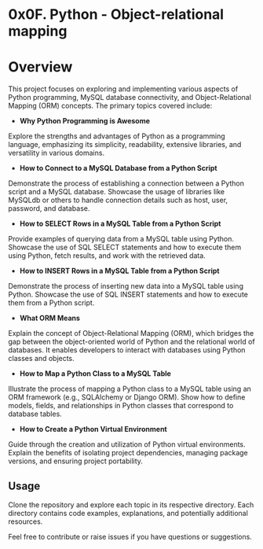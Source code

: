 # 0x0F. Python - Object-relational mapping

# Overview
This project focuses on exploring and implementing various aspects of Python programming, MySQL database connectivity, and Object-Relational Mapping (ORM) concepts. The primary topics covered include:

- **Why Python Programming is Awesome**
   
Explore the strengths and advantages of Python as a programming language, emphasizing its simplicity, readability, extensive libraries, and versatility in various domains.

- **How to Connect to a MySQL Database from a Python Script**

Demonstrate the process of establishing a connection between a Python script and a MySQL database. Showcase the usage of libraries like MySQLdb or others to handle connection details such as host, user, password, and database.

- **How to SELECT Rows in a MySQL Table from a Python Script**

Provide examples of querying data from a MySQL table using Python. Showcase the use of SQL SELECT statements and how to execute them using Python, fetch results, and work with the retrieved data.

- **How to INSERT Rows in a MySQL Table from a Python Script**
  
Demonstrate the process of inserting new data into a MySQL table using Python. Showcase the use of SQL INSERT statements and how to execute them from a Python script.

- **What ORM Means**

Explain the concept of Object-Relational Mapping (ORM), which bridges the gap between the object-oriented world of Python and the relational world of databases. It enables developers to interact with databases using Python classes and objects.

- **How to Map a Python Class to a MySQL Table**

Illustrate the process of mapping a Python class to a MySQL table using an ORM framework (e.g., SQLAlchemy or Django ORM). Show how to define models, fields, and relationships in Python classes that correspond to database tables.

- **How to Create a Python Virtual Environment**

Guide through the creation and utilization of Python virtual environments. Explain the benefits of isolating project dependencies, managing package versions, and ensuring project portability.

## Usage
Clone the repository and explore each topic in its respective directory. Each directory contains code examples, explanations, and potentially additional resources.

Feel free to contribute or raise issues if you have questions or suggestions.
